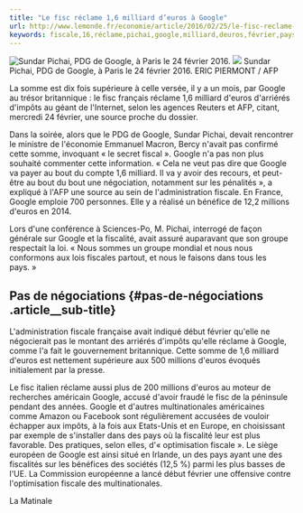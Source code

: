 ```yaml
---
title: "Le fisc réclame 1,6 milliard d’euros à Google"
url: http://www.lemonde.fr/economie/article/2016/02/25/le-fisc-reclame-1-6-milliard-d-euros-a-google_4871155_3234.html
keywords: fiscale,16,réclame,pichai,google,milliard,deuros,février,pays,somme,fisc,millions
---
```

![Sundar Pichai, PDG de Google, à Paris le 24 février 2016.](https://img.lemde.fr/2016/02/24/0/0/3556/2676/688/0/60/0/95b9197_5330202-01-06.jpg) ![](https://img.lemde.fr/2016/02/24/0/0/3556/2676/688/0/60/0/95b9197_5330202-01-06.jpg) Sundar Pichai, PDG de Google, à Paris le 24 février 2016. ERIC PIERMONT / AFP

La somme est dix fois supérieure à celle versée, il y a un mois, par Google au trésor britannique : le fisc français réclame 1,6 milliard d'euros d'arriérés d'impôts au géant de l'Internet, selon les agences Reuters et AFP, citant, mercredi 24 février, une source proche du dossier.

Dans la soirée, alors que le PDG de Google, Sundar Pichai, devait rencontrer le ministre de l'économie Emmanuel Macron, Bercy n'avait pas confirmé cette somme, invoquant « le secret fiscal ». Google n'a pas non plus souhaité commenter cette information. « Cela ne veut pas dire que Google va payer au bout du compte 1,6 milliard. Il va y avoir des recours, et peut-être au bout du bout une négociation, notamment sur les pénalités », a expliqué à l'AFP une source au sein de l'administration fiscale. En France, Google emploie 700 personnes. Elle y a réalisé un bénéfice de 12,2 millions d'euros en 2014.

Lors d'une conférence à Sciences-Po, M. Pichai, interrogé de façon générale sur Google et la fiscalité, avait assuré auparavant que son groupe respectait la loi. « Nous sommes un groupe mondial et nous nous conformons aux lois fiscales partout, et nous le faisons dans tous les pays. »

Pas de négociations {#pas-de-négociations .article__sub-title}
-------------------

L'administration fiscale française avait indiqué début février qu'elle ne négocierait pas le montant des arriérés d'impôts qu'elle réclame à Google, comme l'a fait le gouvernement britannique. Cette somme de 1,6 milliard d'euros est nettement supérieure aux 500 millions d'euros évoqués initialement par la presse.

Le fisc italien réclame aussi plus de 200 millions d'euros au moteur de recherches américain Google, accusé d'avoir fraudé le fisc de la péninsule pendant des années. Google et d'autres multinationales américaines comme Amazon ou Facebook sont régulièrement accusées de vouloir échapper aux impôts, à la fois aux Etats-Unis et en Europe, en choisissant par exemple de s'installer dans des pays où la fiscalité leur est plus favorable. Des pratiques, selon elles, d'« optimisation fiscale ». Le siège européen de Google est ainsi situé en Irlande, un des pays ayant une des fiscalités sur les bénéfices des sociétés (12,5 %) parmi les plus basses de l'UE. La Commission européenne a lancé début février une offensive contre l'optimisation fiscale des multinationales.

La Matinale
